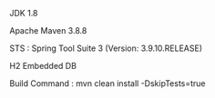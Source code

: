 JDK 1.8

Apache Maven 3.8.8

STS : Spring Tool Suite 3 (Version: 3.9.10.RELEASE)

H2 Embedded DB

Build Command : mvn clean install -DskipTests=true
